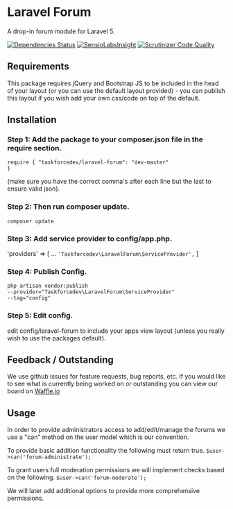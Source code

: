 # Laravel Forum
A drop-in forum module for Laravel 5.

[![Dependencies Status](https://depending.in/taskforcedev/laravel-forum.png)](http://depending.in/taskforcedev/laravel-forum) [![SensioLabsInsight](https://insight.sensiolabs.com/projects/0c79cbbe-c7e6-4223-8379-a0f445cfdf66/big.png)](https://insight.sensiolabs.com/projects/0c79cbbe-c7e6-4223-8379-a0f445cfdf66) [![Scrutinizer Code Quality](https://scrutinizer-ci.com/g/taskforcedev/laravel-forum/badges/quality-score.png?b=master)](https://scrutinizer-ci.com/g/taskforcedev/laravel-forum/?branch=master)

## Requirements
This package requires jQuery and Bootstrap JS to be included in the head of your layout (or you can use the default layout provided) - you can publish this layout if you wish add your own css/code on top of the default. 

## Installation

### Step 1: Add the package to your composer.json file in the require section.
<code>require {
"taskforcedev/laravel-forum": "dev-master"
}</code>

(make sure you have the correct comma's after each line but the last to ensure valid json).

### Step 2: Then run composer update.
<code>composer update</code>

### Step 3: Add service provider to config/app.php.

'providers' => [
    ...
    <code>'Taskforcedev\LaravelForum\ServiceProvider',</code>
]

### Step 4: Publish Config.
<code>php artisan vendor:publish --provider="Taskforcedev\LaravelForum\ServiceProvider" --tag="config"</code>

### Step 5: Edit config.
edit config/laravel-forum to include your apps view layout (unless you really wish to use the packages default).

## Feedback / Outstanding
We use github issues for feature requests, bug reports, etc. If you would like to see what is currently being worked on or outstanding you can view our board on [Waffle.io](https://waffle.io/taskforcedev/laravel-forum)

## Usage
In order to provide administrators access to add/edit/manage the forums we use a "can" method on the user model which is our convention.

To provide basic addition functionality the following must return true.
<code>$user->can('forum-administrate');</code>

To grant users full moderation permissions we will implement checks based on the following.
<code>$user->can('forum-moderate');</code>

We will later add additional options to provide more comprehensive permissions.
